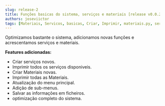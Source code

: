 ```yaml
---
slug: release-2
title: Funções basicas do sistema, serviços e materiais [release v0.0.2]
authors: joseviictor
tags: [Materiais, Servicos, basicas, Criar, Imprimir, materiais.py, serviços.py, 0.0.0]
---
```


Optimizamos bastante o sistema, adicionamos novas funções e acrescentamos serviços e materiais.

__Features adicionadas:__

<!--truncate-->

* Criar serviços novos.
* Imprimir todos os serviços disponiveis.
* Criar Materiais novas.
* Imprimir todas as Materiais.
* Atualização do menu principal.
* Adição de sub-menus.
* Salvar as informações em ficheiros.
* optimização completo do sistema.